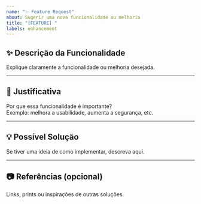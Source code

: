 ```yaml
---
name: "✨ Feature Request"
about: Sugerir uma nova funcionalidade ou melhoria
title: "[FEATURE] "
labels: enhancement
---
```


## ✨ Descrição da Funcionalidade
Explique claramente a funcionalidade ou melhoria desejada.

---

## 📌 Justificativa
Por que essa funcionalidade é importante?  
Exemplo: melhora a usabilidade, aumenta a segurança, etc.

---

## 💡 Possível Solução
Se tiver uma ideia de como implementar, descreva aqui.

---

## 📷 Referências (opcional)
Links, prints ou inspirações de outras soluções.
